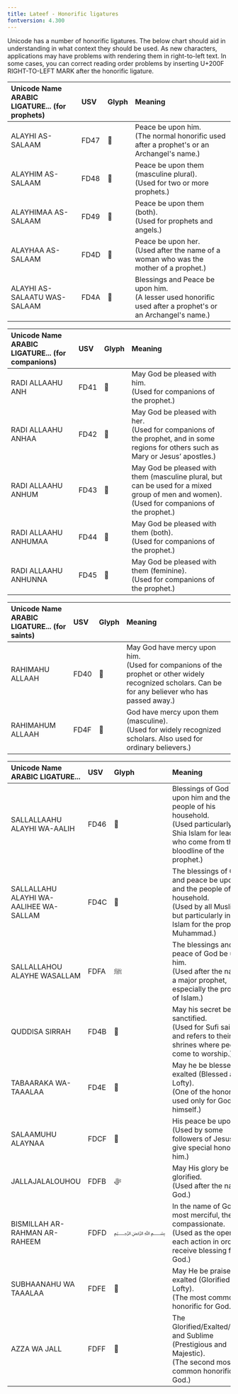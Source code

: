 ```yaml
---
title: Lateef - Honorific ligatures
fontversion: 4.300
---
```


Unicode has a number of honorific ligatures. The below chart should aid in understanding in what context they should be used. As new characters, applications may have problems with rendering them in right-to-left text. In some cases, you can correct reading order problems by inserting U+200F RIGHT-TO-LEFT MARK after the honorific ligature.

Unicode Name</br>ARABIC LIGATURE... (for prophets) | USV | Glyph | Meaning
:------------- | :--- | :--- | :------------- 
ALAYHI AS-SALAAM | FD47 | <span class='lateef-R normal'>﵇ </span>  | Peace be upon him.</br>(The normal honorific used after a prophet's or an Archangel's name.)
ALAYHIM AS-SALAAM | FD48 | <span class='lateef-R normal'>﵈ </span>  | Peace be upon them (masculine plural).</br>(Used for two or more prophets.)
ALAYHIMAA AS-SALAAM | FD49 | <span class='lateef-R normal'>﵉ </span>  | Peace be upon them (both).</br>(Used for prophets and angels.)
ALAYHAA AS-SALAAM | FD4D | <span class='lateef-R normal'>﵍ </span>  | Peace be upon her.</br>(Used after the name of a woman who was the mother of a prophet.)
ALAYHI AS-SALAATU WAS-SALAAM | FD4A | <span class='lateef-R normal'>﵊ </span> | Blessings and Peace be upon him.</br>(A lesser used honorific used after a prophet's or an Archangel's name.)

 

Unicode Name</br>ARABIC LIGATURE... (for companions) | USV | Glyph | Meaning
:------------- | :--- | :--- | :------------- 
RADI ALLAAHU ANH | FD41 | <span class='lateef-R normal'>﵁ </span>  | May God be pleased with him.</br>(Used for companions of the prophet.)
RADI ALLAAHU ANHAA | FD42 | <span class='lateef-R normal'>﵂ </span>  | May God be pleased with her.</br>(Used for companions of the prophet, and in some regions for others such as Mary or Jesus’ apostles.)
RADI ALLAAHU ANHUM | FD43 | <span class='lateef-R normal'>﵃ </span> | May God be pleased with them (masculine plural, but can be used for a mixed group of men and women).</br>(Used for companions of the prophet.)
RADI ALLAAHU ANHUMAA | FD44 | <span class='lateef-R normal'>﵄ </span> | May God be pleased with them (both).</br>(Used for companions of the prophet.)
RADI ALLAAHU ANHUNNA | FD45 | <span class='lateef-R normal'>﵅ </span>  | May God be pleased with them (feminine).</br>(Used for companions of the prophet.)



Unicode Name</br>ARABIC LIGATURE... (for saints) | USV | Glyph | Meaning
:------------- | :--- | :--- | :------------- 
RAHIMAHU ALLAAH | FD40 | <span class='lateef-R normal'>﵀</span>  | May God have mercy upon him.</br>(Used for companions of the prophet or other widely recognized scholars. Can be for any believer who has passed away.)
RAHIMAHUM ALLAAH | FD4F | <span class='lateef-R normal'>﵏ </span>  | God have mercy upon them (masculine).</br>(Used for widely recognized scholars. Also used for ordinary believers.)



Unicode Name</br>ARABIC LIGATURE... | USV | Glyph | Meaning
:------------- | :--- | :--- | :------------- 
SALLALLAAHU ALAYHI WA-AALIH | FD46 | <span class='lateef-R normal'>﵆ </span>  | Blessings of God be upon him and the people of his household.</br>(Used particularly in Shia Islam for leaders who come from the bloodline of the prophet.)
SALLALLAHU ALAYHI WA-AALIHEE WA-SALLAM | FD4C | <span class='lateef-R normal'>﵌ </span> | The blessings of God and peace be upon him and the people of his household.</br>(Used by all Muslims, but particularly in Shia Islam for the prophet Muhammad.)
SALLALLAHOU ALAYHE WASALLAM  | FDFA | <span class='lateef-R normal'>ﷺ</span> | The blessings and peace of God be upon him. </br>(Used after the name of a major prophet, especially the prophet of Islam.)
QUDDISA SIRRAH | FD4B | <span class='lateef-R normal'>﵋ </span> | May his secret be sanctified.</br>(Used for Sufi saints, and refers to their shrines where people come to worship.)
TABAARAKA WA-TAAALAA | FD4E | <span class='lateef-R normal'>﵎ </span> | May he be blessed and exalted (Blessed and Lofty).</br>(One of the honorifics used only for God himself.)
SALAAMUHU ALAYNAA | FDCF | <span class='lateef-R normal'>﷏ </span> | His peace be upon us.</br>(Used by some followers of Jesus to give special honor to him.)
JALLAJALALOUHOU | FDFB | <span class='lateef-R normal'>ﷻ</span> | May His glory be glorified.</br>(Used after the name of God.)
BISMILLAH AR-RAHMAN AR-RAHEEM | FDFD | <span class='lateef-R small'>﷽ </span> | In the name of God, the most merciful, the most compassionate.</br>(Used as the opening of each action in order to receive blessing from God.)
SUBHAANAHU WA TAAALAA | FDFE | <span class='lateef-R normal'>﷾ </span> | May He be praised and exalted (Glorified and Lofty).</br>(The most common honorific for God.)
AZZA WA JALL | FDFF | <span class='lateef-R normal'>﷿ </span> | The Glorified/Exalted/Mighty and Sublime (Prestigious and Majestic).</br>(The second most common honorific for God.)


<!-- PRODUCT SITE ONLY
[font id='lateef' face='lateef-Regular' bold='lateef-Bold' size='200%' rtl=1]
[font id='lateefL' face='lateef-Regular' bold='lateef-Bold' size='200%']
-->

